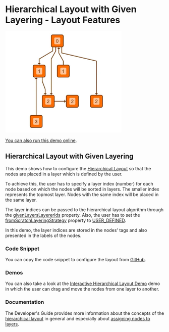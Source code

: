 <!--
 //////////////////////////////////////////////////////////////////////////////
 // @license
 // This file is part of yFiles for HTML.
 // Use is subject to license terms.
 //
 // Copyright (c) by yWorks GmbH, Vor dem Kreuzberg 28,
 // 72070 Tuebingen, Germany. All rights reserved.
 //
 //////////////////////////////////////////////////////////////////////////////
-->
# Hierarchical Layout with Given Layering - Layout Features

<img src="../../../doc/demo-thumbnails/layout-hierarchical-with-given-layering.webp" alt="demo-thumbnail" height="320"/>

[You can also run this demo online](https://www.yfiles.com/demos/layout-features/hierarchical-given-layering/).

## Hierarchical Layout with Given Layering

This demo shows how to configure the [Hierarchical Layout](https://docs.yworks.com/yfileshtml/#/api/HierarchicalLayout) so that the nodes are placed in a layer which is defined by the user.

To achieve this, the user has to specify a layer index (number) for each node based on which the nodes will be sorted in layers. The smaller index represents the topmost layer. Nodes with the same index will be placed in the same layer.

The layer indices can be passed to the hierarchical layout algorithm through the [givenLayersLayererIds](https://docs.yworks.com/yfileshtml/#/api/HierarchicalLayoutData#givenLayersLayererIds) property. Also, the user has to set the [fromScratchLayeringStrategy](https://docs.yworks.com/yfileshtml/#/api/HierarchicalLayout#fromScratchLayeringStrategy) property to [USER_DEFINED](https://docs.yworks.com/yfileshtml/#/api/HierarchicalLayoutLayeringStrategy#USER_DEFINED).

In this demo, the layer indices are stored in the nodes' tags and also presented in the labels of the nodes.

### Code Snippet

You can copy the code snippet to configure the layout from [GitHub](https://github.com/yWorks/yfiles-for-html-demos/blob/master/demos/layout-features/hierarchical-given-layering/HierarchicalGivenLayering.ts).

### Demos

You can also take a look at the [Interactive Hierarchical Layout Demo](../../layout/interactive-hierarchical/) demo in which the user can drag and move the nodes from one layer to another.

### Documentation

The Developer's Guide provides more information about the concepts of the [hierarchical layout](https://docs.yworks.com/yfileshtml/#/dguide/hierarchical_layout) in general and especially about [assigning nodes to layers](https://docs.yworks.com/yfileshtml/#/dguide/hierarchical_layout-layer_assignment).
